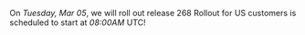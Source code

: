 On *Tuesday, Mar 05*, we will roll out release 268
Rollout for US customers is scheduled to start at *08:00AM* UTC!

